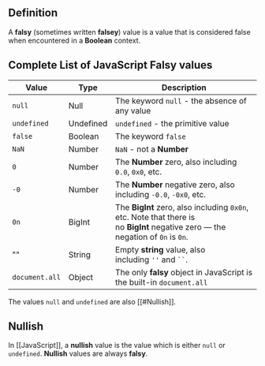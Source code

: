 ## Definition

A **falsy** (sometimes written **falsey**) value is a value that is considered false when encountered in a **Boolean** context.

## Complete List of JavaScript Falsy values

| Value          | Type      | Description                                                                                                                     |
| -------------- | --------- | ------------------------------------------------------------------------------------------------------------------------------- |
| `null`         | Null      | The keyword `null` - the absence of any value                                                                                   |
| `undefined`    | Undefined | `undefined` - the primitive value                                                                                               |
| `false`        | Boolean   | The keyword `false`                                                                                                             |
| `NaN`          | Number    | `NaN` - not a **Number**                                                                                                        |
| `0`            | Number    | The **Number** zero, also including `0.0`, `0x0`, etc.                                                                          |
| `-0`           | Number    | The **Number** negative zero, also including `-0.0`, `-0x0`, etc.                                                               |
| `0n`           | BigInt    | The **BigInt** zero, also including `0x0n`, etc. Note that there is no **BigInt** negative zero — the negation of `0n` is `0n`. |
| ""             | String    | Empty **string** value, also including `''` and ` `` `.                                                                         |
| `document.all` | Object    | The only **falsy** object in JavaScript is the built-in `document.all`                                                          |

The values `null` and `undefined` are also [[#Nullish]].

## Nullish

In [[JavaScript]], a **nullish** value is the value which is either `null` or `undefined`. **Nullish** values are always **falsy**.